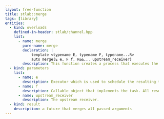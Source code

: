 ```yaml
---
layout: free-function
title: stlab::merge
tags: [library]
entities:
  - kind: overloads
    defined-in-header: stlab/channel.hpp  
    list:
      - name: merge
        pure-name: merge
        declaration: |
            template <typename E, typename F, typename...R>
            auto merge(E e, F f, R&&... upstream_receiver)
        description: This function creates a process that executes the provided function object whenever an upstream process provides a value.
  - kind: parameters
    list:
      - name: e
        description: Executor which is used to schedule the resulting task
      - name: f
        description: Callable object that implements the task. All results from the upstream process must be convertable to the only argument of the provided function object.
      - name: upstream_receiver
        description: The upstream receiver. 
  - kind: result
    description: a future that merges all passed arguments
---
```

